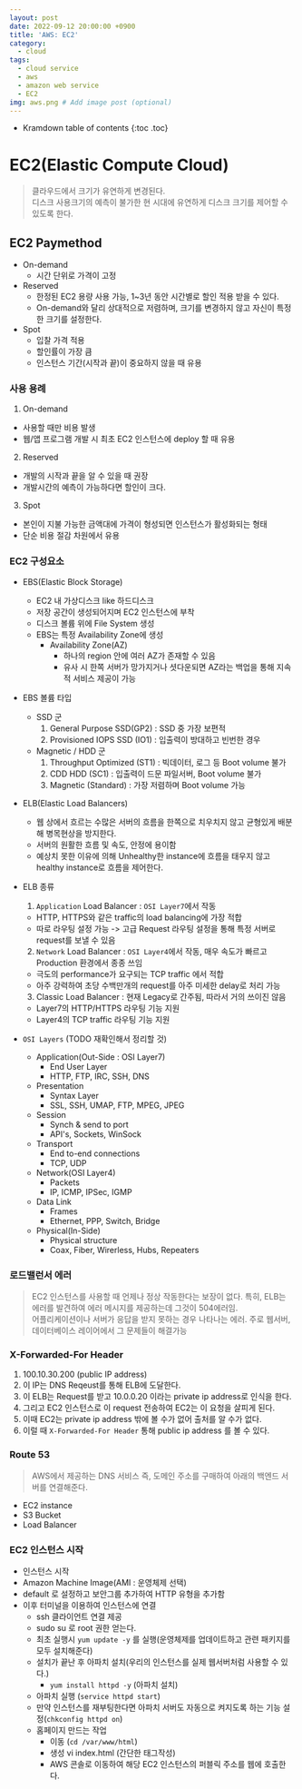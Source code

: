 ```yaml
---
layout: post
date: 2022-09-12 20:00:00 +0900
title: 'AWS: EC2'
category:
  - cloud
tags:
  - cloud service
  - aws
  - amazon web service
  - EC2
img: aws.png # Add image post (optional)  
---
```


* Kramdown table of contents
{:toc .toc}

# EC2(Elastic Compute Cloud)
> 클라우드에서 크기가 유연하게 변경된다.  
디스크 사용크기의 예측이 불가한 현 시대에 유연하게 디스크 크기를 제어할 수 있도록 한다.

## EC2 Paymethod
+ On-demand
  - 시간 단위로 가격이 고정
+ Reserved
  - 한정된 EC2 용량 사용 가능, 1~3년 동안 시간별로 할인 적용 받을 수 있다.
  - On-demand와 달리 상대적으로 저렴하며, 크기를 변경하지 않고 자신이 특정한 크기를 설정한다.
+ Spot
  - 입찰 가격 적용
  - 할인률이 가장 큼
  - 인스턴스 기간(시작과 끝)이 중요하지 않을 때 유용

### 사용 용례
1. On-demand
  - 사용할 때만 비용 발생
  - 웹/앱 프로그램 개발 시 최초 EC2 인스턴스에 deploy 할 때 유용
2. Reserved
  - 개발의 시작과 끝을 알 수 있을 때 권장
  - 개발시간의 예측이 가능하다면 할인이 크다.
3. Spot
  - 본인이 지불 가능한 금액대에 가격이 형성되면 인스턴스가 활성화되는 형태
  - 단순 비용 절감 차원에서 유용

### EC2 구성요소
+ EBS(Elastic Block Storage)
  - EC2 내 가상디스크 like 하드디스크
  - 저장 공간이 생성되어지며 EC2 인스턴스에 부착
  - 디스크 볼륨 위에 File System 생성
  - EBS는 특정 Availability Zone에 생성
    - Availability Zone(AZ)
      - 하나의 region 안에 여러 AZ가 존재할 수 있음
      - 유사 시 한쪽 서버가 망가지거나 셧다운되면 AZ라는 백업을 통해 지속적 서비스 제공이 가능
+ EBS 볼륨 타입
  - SSD 군
    1. General Purpose SSD(GP2) : SSD 중 가장 보편적
    2. Provisioned IOPS SSD (IO1) : 입출력이 방대하고 빈번한 경우
  - Magnetic / HDD 군
    1. Throughput Optimized (ST1) : 빅데이터, 로그 등 Boot volume 불가
    2. CDD HDD (SC1) : 입출력이 드문 파일서버, Boot volume 불가
    3. Magnetic (Standard) : 가장 저렴하며 Boot volume 가능
+ ELB(Elastic Load Balancers)
  - 웹 상에서 흐르는 수많은 서버의 흐름을 한쪽으로 치우치지 않고 균형있게 배분해 병목현상을 방지한다.
  - 서버의 원활한 흐름 및 속도, 안정에 용이함
  - 예상치 못한 이유에 의해 Unhealthy한 instance에 흐름을 태우지 않고 healthy instance로 흐름을 제어한다.
+ ELB 종류
  1. `Application` Load Balancer : `OSI Layer7`에서 작동
    - HTTP, HTTPS와 같은 traffic의 load balancing에 가장 적합
    - 따로 라우팅 설정 가능 -> 고급 Request 라우팅 설정을 통해 특정 서버로 request를 보낼 수 있음
  2. `Network` Load Balancer : `OSI Layer4`에서 작동, 매우 속도가 빠르고 Production 환경에서 종종 쓰임
    - 극도의 performance가 요구되는 TCP traffic 에서 적합
    - 아주 강력하여 초당 수백만개의 request를 아주 미세한 delay로 처리 가능
  3. Classic Load Balancer : 현재 Legacy로 간주됨, 따라서 거의 쓰이진 않음
    - Layer7의 HTTP/HTTPS 라우팅 기능 지원
    - Layer4의 TCP traffic 라우팅 기능 지원

+ `OSI Layers` (TODO 재확인해서 정리할 것)
  - Application(Out-Side : OSI Layer7)
    - End User Layer
    - HTTP, FTP, IRC, SSH, DNS
  - Presentation
    - Syntax Layer
    - SSL, SSH, UMAP, FTP, MPEG, JPEG
  - Session
    - Synch & send to port
    - API's, Sockets, WinSock
  - Transport
    - End to-end connections
    - TCP, UDP
  - Network(OSI Layer4)
    - Packets
    - IP, ICMP, IPSec, IGMP
  - Data Link
    - Frames
    - Ethernet, PPP, Switch, Bridge
  - Physical(In-Side)
    - Physical structure
    - Coax, Fiber, Wirerless, Hubs, Repeaters

### 로드밸런서 에러
> EC2 인스턴스를 사용할 때 언제나 정상 작동한다는 보장이 없다. 특히, ELB는 에러를 발견하여 에러 메시지를 제공하는데 그것이 504에러임.  
어플리케이션이나 서버가 응답을 받지 못하는 경우 나타나는 에러. 주로 웹서버, 데이터베이스 레이어에서 그 문제들이 해결가능  

### X-Forwarded-For Header
1. 100.10.30.200 (public IP address)
2. 이 IP는 DNS Reqeust를 통해 ELB에 도달한다.
3. 이 ELB는 Request를 받고 10.0.0.20 이라는 private ip address로 인식을 한다.
4. 그리고 EC2 인스턴스로 이 request 전송하여 EC2는 이 요청을 살피게 된다.
5. 이때 EC2는 private ip address 밖에 볼 수가 없어 출처를 알 수가 없다.
6. 이럴 때 `X-Forwarded-For Header` 통해 public ip address 를 볼 수 있다.

### Route 53
> AWS에서 제공하는 DNS 서비스 즉, 도메인 주소를 구매하여 아래의 백엔드 서버를 연결해준다.  

+ EC2 instance
+ S3 Bucket
+ Load Balancer

### EC2 인스턴스 시작
- 인스턴스 시작
- Amazon Machine Image(AMI : 운영체제 선택)
- default 로 설정하고 보안그룹 추가하여 HTTP 유형을 추가함
- 이후 터미널을 이용하여 인스턴스에 연결
  - ssh 클라이언트 연결 제공
  - sudo su 로 root 권한 얻는다.
  - 최초 실행시 `yum update -y` 를 실행(운영체제를 업데이트하고 관련 패키지를 모두 설치해준다)
  - 설치가 끝난 후 아파치 설치(우리의 인스턴스를 실제 웹서버처럼 사용할 수 있다.)
    - `yum install httpd -y` (아파치 설치)
  - 아파치 실행 (`service httpd start`)
  - 만약 인스턴스를 재부팅한다면 아파치 서버도 자동으로 켜지도록 하는 기능 설정(`chkconfig httpd on`)
  - 홈페이지 만드는 작업
    - 이동 (`cd /var/www/html`)
    - 생성 vi index.html (간단한 태그작성)
    - AWS 콘솔로 이동하여 해당 EC2 인스턴스의 퍼블릭 주소를 웹에 호출한다.